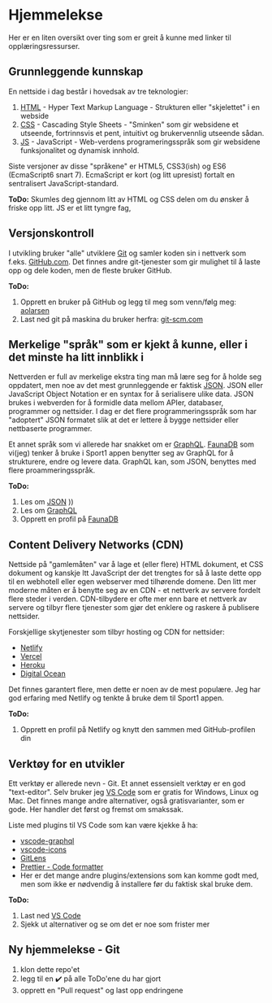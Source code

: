# Hjemmelekse

Her er en liten oversikt over ting som er greit å kunne med linker til opplæringsressurser.

## Grunnleggende kunnskap

En nettside i dag består i hovedsak av tre teknologier:

1. [HTML](https://developer.mozilla.org/en-US/docs/Web/HTML) - Hyper Text Markup Language - Strukturen eller "skjelettet" i en webside
2. [CSS](https://developer.mozilla.org/en-US/docs/Web/CSS) - Cascading Style Sheets - "Sminken" som gir websidene et utseende, fortrinnsvis et pent, intuitivt og brukervennlig utseende sådan.
3. [JS](https://developer.mozilla.org/en-US/docs/Web/JavaScript) - JavaScript - Web-verdens programeringsspråk som gir websidene funksjonalitet og dynamisk innhold.

Siste versjoner av disse "språkene" er HTML5, CSS3(ish) og ES6 (EcmaScript6 snart 7). EcmaScript er kort (og litt upresist) fortalt en sentralisert JavaScript-standard.

**ToDo:**
Skumles deg gjennom litt av HTML og CSS delen om du ønsker å friske opp litt. JS er et litt tyngre fag,

## Versjonskontroll

I utvikling bruker "alle" utviklere [Git](https://git-scm.com/) og samler koden sin i nettverk som f.eks. [GitHub.com](https://github.com/). Det finnes andre git-tjenester som gir mulighet til å laste opp og dele koden, men de fleste bruker GitHub.

**ToDo:**

1. Opprett en bruker på GitHub og legg til meg som venn/følg meg: [aolarsen](https://github.com/aoelarsen)
2. Last ned git på maskina du bruker herfra: [git-scm.com](https://git-scm.com/)

## Merkelige "språk" som er kjekt å kunne, eller i det minste ha litt innblikk i

Nettverden er full av merkelige ekstra ting man må lære seg for å holde seg oppdatert, men noe av det mest grunnleggende er faktisk [JSON](https://developer.mozilla.org/en-US/docs/Web/JavaScript/Reference/Global_Objects/JSON). JSON eller JavaScript Object Notation er en syntax for å serialisere ulike data. JSON brukes i webverden for å formidle data mellom APIer, databaser, programmer og nettsider. I dag er det flere programmeringsspråk som har "adoptert" JSON formatet slik at det er lettere å bygge nettsider eller nettbaserte programmer.

Et annet språk som vi allerede har snakket om er [GraphQL](https://graphql.org/). [FaunaDB](https://fauna.com/) som vi(jeg) tenker å bruke i Sport1 appen benytter seg av GraphQL for å strukturere, endre og levere data. GraphQL kan, som JSON, benyttes med flere proammeringsspråk.

**ToDo:**

1. Les om [JSON](https://developer.mozilla.org/en-US/docs/Web/JavaScript/Reference/Global_Objects/JSON)
   ))
2. Les om [GraphQL](https://graphql.org/)
3. Opprett en profil på [FaunaDB](https://fauna.com/)

## Content Delivery Networks (CDN)

Nettside på "gamlemåten" var å lage et (eller flere) HTML dokument, et CSS dokument og kanskje ltt JavaScript der det trengtes for så å laste dette opp til en webhotell eller egen webserver med tilhørende domene. Den litt mer moderne måten er å benytte seg av en CDN - et nettverk av servere fordelt flere steder i verden. CDN-tilbydere er ofte mer enn bare et nettverk av servere og tilbyr flere tjenester som gjør det enklere og raskere å publisere nettsider.

Forskjellige skytjenester som tilbyr hosting og CDN for nettsider:

- [Netlify](https://www.netlify.com/)
- [Vercel](https://vercel.com/)
- [Heroku](https://www.heroku.com/)
- [Digital Ocean](https://cloud.digitalocean.com/)

Det finnes garantert flere, men dette er noen av de mest populære. Jeg har god erfaring med Netlify og tenkte å bruke dem til Sport1 appen.

**ToDo:**

1. Opprett en profil på Netlify og knytt den sammen med GitHub-profilen din

## Verktøy for en utvikler

Ett verktøy er allerede nevn - Git. Et annet essensielt verktøy er en god "text-editor". Selv bruker jeg [VS Code](https://code.visualstudio.com/) som er gratis for Windows, Linux og Mac. Det finnes mange andre alternativer, også gratisvarianter, som er gode. Her handler det først og fremst om smakssak.

Liste med plugins til VS Code som kan være kjekke å ha:

- [vscode-graphql](https://marketplace.visualstudio.com/items?itemName=luyizhi.vscode-graphql)
- [vscode-icons](https://marketplace.visualstudio.com/items?itemName=vscode-icons-team.vscode-icons)
- [GitLens](https://marketplace.visualstudio.com/items?itemName=eamodio.gitlens)
- [Prettier - Code formatter](https://marketplace.visualstudio.com/items?itemName=esbenp.prettier-vscode)
- Her er det mange andre plugins/extensions som kan komme godt med, men som ikke er nødvendig å installere før du faktisk skal bruke dem.

**ToDo:**

1. Last ned [VS Code](https://code.visualstudio.com/)
2. Sjekk ut alternativer og se om det er noe som frister mer

## Ny hjemmelekse - Git

1. klon dette repo'et
2. legg til en :heavy_check_mark: på alle ToDo'ene du har gjort
3. opprett en "Pull request" og last opp endringene
